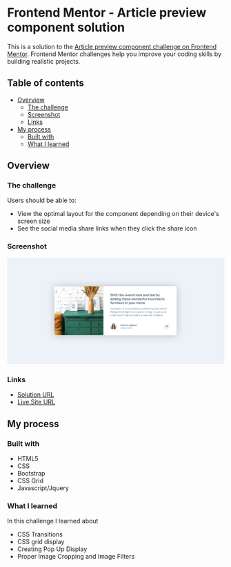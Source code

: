 # Frontend Mentor - Article preview component solution

This is a solution to the [Article preview component challenge on Frontend Mentor](https://www.frontendmentor.io/challenges/article-preview-component-dYBN_pYFT). Frontend Mentor challenges help you improve your coding skills by building realistic projects. 

## Table of contents

- [Overview](#overview)
  - [The challenge](#the-challenge)
  - [Screenshot](#screenshot)
  - [Links](#links)
- [My process](#my-process)
  - [Built with](#built-with)
  - [What I learned](#what-i-learned)

## Overview

### The challenge

Users should be able to:

- View the optimal layout for the component depending on their device's screen size
- See the social media share links when they click the share icon

### Screenshot

![](images/Screenshot.png)

### Links

- [Solution URL](https://github.com/mdajmalshadab/Front-End-Projects/tree/Practice-Projects/7-Article-Preview-Component-Master)
- [Live Site URL](https://mdajmalshadab.github.io/Front-End-Projects/7-Article-Preview-Component-Master/index.html)

## My process

### Built with

- HTML5
- CSS
- Bootstrap 
- CSS Grid
- Javascript/Jquery


### What I learned

In this challenge I learned about 

  - CSS Transitions 
  - CSS grid display 
  - Creating Pop Up Display
  - Proper Image Cropping and Image Filters

